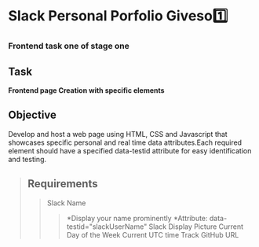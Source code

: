 # Slack Personal Porfolio Giveso1️⃣
### Frontend task one of stage one

## Task
**Frontend page Creation with specific elements**
## Objective
Develop and host a web page using HTML, CSS and Javascript that showcases specific personal and real time data attributes.Each required element should have a specified data-testid attribute for easy identification and testing.
> ## Requirements
> > Slack Name
> > > *Display your name prominently
> > > *Attribute: data-testid="slackUserName"
> > Slack Display Picture
> > Current Day of the Week
> > Current UTC time
> > Track 
> > GitHub URL
